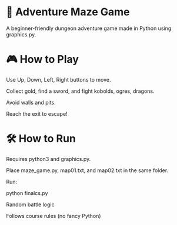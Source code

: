 # 🧩 Adventure Maze Game
A beginner-friendly dungeon adventure game made in Python using graphics.py.

# 🎮 How to Play
Use Up, Down, Left, Right buttons to move.

Collect gold, find a sword, and fight kobolds, ogres, dragons.

Avoid walls and pits.

Reach the exit to escape!

# 🛠️ How to Run
Requires python3 and graphics.py.

Place maze_game.py, map01.txt, and map02.txt in the same folder.

Run:



python finalcs.py


Random battle logic

Follows course rules (no fancy Python)

